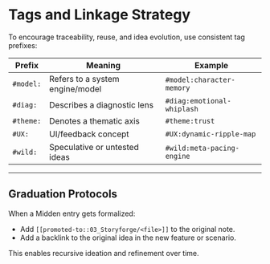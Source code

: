 # Tags and Linkage Strategy

To encourage traceability, reuse, and idea evolution, use consistent tag prefixes:

| Prefix    | Meaning                         | Example                    |
| --------- | ------------------------------- | -------------------------- |
| `#model:` | Refers to a system engine/model | `#model:character-memory`  |
| `#diag:`  | Describes a diagnostic lens     | `#diag:emotional-whiplash` |
| `#theme:` | Denotes a thematic axis         | `#theme:trust`             |
| `#UX:`    | UI/feedback concept             | `#UX:dynamic-ripple-map`   |
| `#wild:`  | Speculative or untested ideas   | `#wild:meta-pacing-engine` |

---

## Graduation Protocols

When a Midden entry gets formalized:

- Add `[[promoted-to::03_Storyforge/<file>]]` to the original note.
- Add a backlink to the original idea in the new feature or scenario.

This enables recursive ideation and refinement over time.